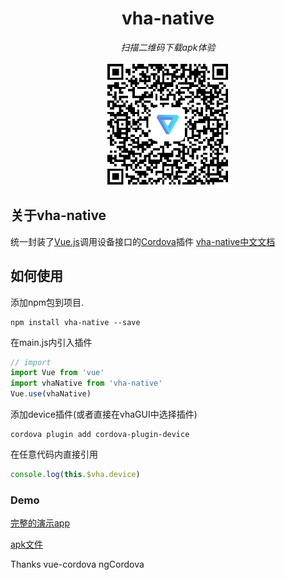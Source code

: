 <h1 align="center">vha-native</h1>
<p align="center">
  <em>扫描二维码下载apk体验</em>
</p>
<p align="center"><img align="center" width="200" src="https://raw.githubusercontent.com/neoStudioGroup/vha-native/master/README/qr.png"/></p>

## 关于vha-native

统一封装了[Vue.js](https://vuejs.org/)调用设备接口的[Cordova](https://cordova.apache.org/)插件  [vha-native中文文档](https://neostudiogroup.github.io/vha-native)

## 如何使用

添加npm包到项目.

```shell
npm install vha-native --save
```

在main.js内引入插件

```javascript
// import
import Vue from 'vue'
import vhaNative from 'vha-native'
Vue.use(vhaNative)
```

添加device插件(或者直接在vhaGUI中选择插件)

```shell
cordova plugin add cordova-plugin-device
```

在任意代码内直接引用

```javascript
console.log(this.$vha.device)
```

### Demo

[完整的演示app](https://github.com/neoStudioGroup/vha-appDemo)

[apk文件](https://github.com/neoStudioGroup/vha-appDemo/releases/download/0.0.2/vha-appDemo.apk)


Thanks vue-cordova ngCordova
